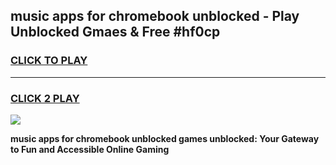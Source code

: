 
## music apps for chromebook unblocked - Play Unblocked Gmaes & Free #hf0cp
<h3>
<a href="https://news.freeplayer.one?title=music_apps_for_chromebook_unblocked&ref=24F">CLICK TO PLAY</a></h3>
<hr>

<h3>
<a href="https://news.freeplayer.one?title=music_apps_for_chromebook_unblocked&ref=24F">CLICK 2 PLAY</a>
  
</h3>

<a href="https://news.freeplayer.one?title=music_apps_for_chromebook_unblocked&ref=24F/"><img src="https://clearcache.store/games.png"></a>


**music apps for chromebook unblocked games unblocked: Your Gateway to Fun and Accessible Online Gaming**
